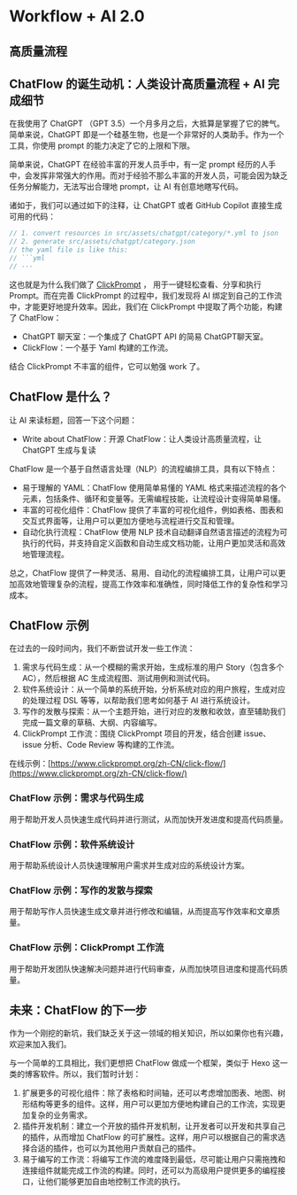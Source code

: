 # Workflow + AI 2.0

## 高质量流程



## ChatFlow 的诞生动机：人类设计高质量流程 + AI 完成细节

在我使用了 ChatGPT （GPT 3.5）一个月多月之后，大抵算是掌握了它的脾气。简单来说，ChatGPT 即是一个硅基生物，也是一个非常好的人类助手。作为一个工具，你使用 prompt 的能力决定了它的上限和下限。

简单来说，ChatGPT 在经验丰富的开发人员手中，有一定 prompt 经历的人手中，会发挥非常强大的作用。而对于经验不那么丰富的开发人员，可能会因为缺乏任务分解能力，无法写出合理地 prompt，让 AI 有创意地瞎写代码。

诸如于，我们可以通过如下的注释，让 ChatGPT 或者 GitHub Copilot 直接生成可用的代码：

```jsx
// 1. convert resources in src/assets/chatgpt/category/*.yml to json
// 2. generate src/assets/chatgpt/category.json
// the yaml file is like this:
// ```yml
// ···
```

这也就是为什么我们做了 [ClickPrompt]([https://github.com/prompt-engineering/click-prompt](https://github.com/prompt-engineering/click-prompt)) ， 用于一键轻松查看、分享和执行 Prompt。而在完善 ClickPrompt 的过程中，我们发现将 AI 绑定到自己的工作流中，才能更好地提升效率。因此，我们在 ClickPrompt 中提取了两个功能，构建了 ChatFlow：

- ChatGPT 聊天室：一个集成了 ChatGPT API 的简易 ChatGPT聊天室。
- ClickFlow：一个基于 Yaml 构建的工作流。

结合 ClickPrompt 不丰富的组件，它可以勉强 work 了。

## ChatFlow 是什么？

让 AI 来读标题，回答一下这个问题：

- Write about ChatFlow：开源 ChatFlow：让人类设计高质量流程，让 ChatGPT 生成与复读

ChatFlow 是一个基于自然语言处理（NLP）的流程编排工具，具有以下特点：

- 易于理解的 YAML：ChatFlow 使用简单易懂的 YAML 格式来描述流程的各个元素，包括条件、循环和变量等。无需编程技能，让流程设计变得简单易懂。
- 丰富的可视化组件：ChatFlow 提供了丰富的可视化组件，例如表格、图表和交互式界面等，让用户可以更加方便地与流程进行交互和管理。
- 自动化执行流程：ChatFlow 使用 NLP 技术自动翻译自然语言描述的流程为可执行的代码，并支持自定义函数和自动生成文档功能，让用户更加灵活和高效地管理流程。

总之，ChatFlow 提供了一种灵活、易用、自动化的流程编排工具，让用户可以更加高效地管理复杂的流程，提高工作效率和准确性，同时降低工作的复杂性和学习成本。

## ChatFlow 示例

在过去的一段时间内，我们不断尝试开发一些工作流：

1. 需求与代码生成：从一个模糊的需求开始，生成标准的用户 Story（包含多个 AC），然后根据 AC 生成流程图、测试用例和测试代码。
2. 软件系统设计：从一个简单的系统开始，分析系统对应的用户旅程，生成对应的处理过程 DSL 等等，以帮助我们思考如何基于 AI 进行系统设计。
3. 写作的发散与探索：从一个主题开始，进行对应的发散和收敛，直至辅助我们完成一篇文章的草稿、大纲、内容编写。
4. ClickPrompt 工作流：围绕 ClickPrompt 项目的开发，结合创建 issue、issue 分析、Code Review 等构建的工作流。

在线示例：[https://www.clickprompt.org/zh-CN/click-flow/](https://www.clickprompt.org/zh-CN/click-flow/)

### ChatFlow 示例：需求与代码生成

用于帮助开发人员快速生成代码并进行测试，从而加快开发进度和提高代码质量。

### ChatFlow 示例：**软件系统设计**

用于帮助系统设计人员快速理解用户需求并生成对应的系统设计方案。

### ChatFlow 示例：写作的发散与探索

用于帮助写作人员快速生成文章并进行修改和编辑，从而提高写作效率和文章质量。

### ChatFlow 示例：ClickPrompt 工作流

用于帮助开发团队快速解决问题并进行代码审查，从而加快项目进度和提高代码质量。

## 未来：ChatFlow 的下一步

作为一个刚挖的新坑，我们缺乏关于这一领域的相关知识，所以如果你也有兴趣，欢迎来加入我们。

与一个简单的工具相比，我们更想把 ChatFlow 做成一个框架，类似于 Hexo 这一类的博客软件。所以，我们暂时计划：

1. 扩展更多的可视化组件：除了表格和时间轴，还可以考虑增加图表、地图、树形结构等更多的组件。这样，用户可以更加方便地构建自己的工作流，实现更加复杂的业务需求。
2. 插件开发机制：建立一个开放的插件开发机制，让开发者可以开发和共享自己的插件，从而增加 ChatFlow 的可扩展性。这样，用户可以根据自己的需求选择合适的插件，也可以为其他用户贡献自己的插件。
3. 易于编写的工作流：将编写工作流的难度降到最低，尽可能让用户只需拖拽和连接组件就能完成工作流的构建。同时，还可以为高级用户提供更多的编程接口，让他们能够更加自由地控制工作流的执行。
